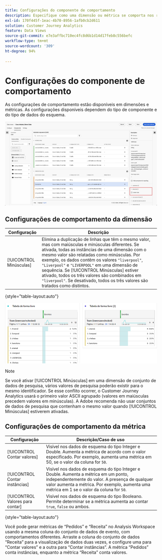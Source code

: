 ```yaml
---
title: Configurações do componente de comportamento
description: Especifique como uma dimensão ou métrica se comporta nos relatórios.
exl-id: 170f445f-1eac-4b70-8956-1afb0cb2d611
solution: Customer Journey Analytics
feature: Data Views
source-git-commit: e7e3affbc710ec4fc8d6b1d14d17feb8c556befc
workflow-type: tm+mt
source-wordcount: '309'
ht-degree: 94%

---
```


# Configurações do componente de comportamento

As configurações de comportamento estão disponíveis em dimensões e métricas. As configurações disponíveis dependem do tipo de componente e do tipo de dados do esquema.

![Configurações de comportamento](../assets/behavior-settings.png)

## Configurações de comportamento da dimensão

| Configuração | Descrição |
| --- | --- |
| [!UICONTROL Minúsculas] | Elimina a duplicação de linhas que têm o mesmo valor, mas com maiúsculas e minúsculas diferentes. Se ativada, todas as instâncias de uma dimensão com o mesmo valor são relatadas como minúsculas. Por exemplo, os dados contêm os valores `"liverpool"`, `"Liverpool"` e `"LIVERPOOL"` em uma dimensão de sequência. Se [!UICONTROL Minúsculas] estiver ativado, todos os três valores são combinados em `"liverpool"`. Se desativado, todos os três valores são tratados como distintos. |

{style="table-layout:auto"}

![Dimensão que diferencia maiúsculas de minúsculas](../assets/case-sens-workspace.png)

>[!NOTE]
>
>Se você ativar [!UICONTROL Minúsculas] em uma dimensão de conjunto de dados de pesquisa, vários valores de pesquisa poderão existir para o mesmo identificador. Se esse conflito ocorrer, o Customer Journey Analytics usará o primeiro valor ASCII agrupado (valores em maiúsculas precedem valores em minúsculas). A Adobe recomenda não usar conjuntos de dados de pesquisa que contenham o mesmo valor quando [!UICONTROL Minúsculas] estiverem ativadas.

## Configurações de comportamento da métrica

| Configuração | Descrição/Caso de uso |
| --- | --- |
| [!UICONTROL Contar valores] | Visível nos dados de esquema do tipo Integer e Double. Aumenta a métrica de acordo com o valor especificado. Por exemplo, aumenta uma métrica em 50, se o valor da coluna for `50`. |
| [!UICONTROL Contar instâncias] | Visível nos dados de esquema do tipo Integer e Double. Aumenta a métrica em um ponto, independentemente do valor. A presença de qualquer valor aumenta a métrica. Por exemplo, aumenta uma métrica em 1 se o valor da coluna for `50`. |
| [!UICONTROL Valores para contar] | Visível nos dados de esquema do tipo Booleano. Permite determinar se a métrica aumenta ao contar `true`, `false` ou ambos. |

{style="table-layout:auto"}

Você pode gerar métricas de “Pedidos” e “Receita” no Analysis Workspace usando a mesma coluna do conjunto de dados de evento, com comportamentos diferentes. Arraste a coluna do conjunto de dados “Receita” para a visualização de dados duas vezes, e configure uma para “Contar valores” e a outra para “Contar instâncias”. A métrica “Pedidos” conta instâncias, enquanto a métrica “Receita” conta valores.
